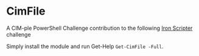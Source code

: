 # CimFile
A CIM-ple PowerShell Challenge contribution to the following [Iron Scripter](https://ironscripter.us/a-cim-ple-powershell-challenge/) challenge

Simply install the module and run Get-Help `Get-CimFile -Full`.
